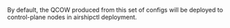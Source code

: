 By default, the QCOW produced from this set of configs will be
deployed to control-plane nodes in airshipctl deployment.

